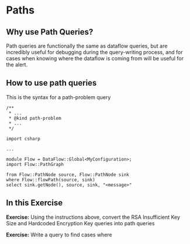 # Paths

## Why use Path Queries? 
Path queries are functionally the same as dataflow queries, but are incredibly useful for debugging during the query-writing process, and for cases when knowing where the dataflow is coming from will be useful for the alert. 

## How to use path queries
This is the syntax for a path-problem query

```
/**
 * ...
 * @kind path-problem
 * ...
 */

import csharp

...

module Flow = DataFlow::Global<MyConfiguration>;
import Flow::PathGraph

from Flow::PathNode source, Flow::PathNode sink
where Flow::flowPath(source, sink)
select sink.getNode(), source, sink, "<message>"
```

## In this Exercise




**Exercise:** Using the instructions above, convert the RSA Insufficient Key Size and Hardcoded Encryption Key queries into path queries

**Exercise:** Write a query to find cases where 


